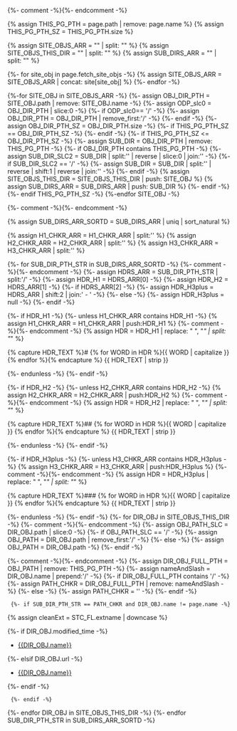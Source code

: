 
{%- comment -%}<!-- create list of site[OBJ] to loop through-->{%- endcomment -%}

{% assign THIS_PG_PTH    = page.path | remove: page.name %}
{% assign THIS_PG_PTH_SZ = THIS_PG_PTH.size %}

{% assign SITE_OBJS_ARR      = "" | split: "" %}
{% assign SITE_OBJS_THIS_DIR = "" | split: "" %}
{% assign SUB_DIRS_ARR       = "" | split: "" %}

{%- for site_obj in page.fetch_site_objs -%}
 {% assign SITE_OBJS_ARR = SITE_OBJS_ARR | concat: site[site_obj] %}
{%- endfor -%}

{%-for SITE_OBJ in SITE_OBJS_ARR -%}
      {%- assign OBJ_DIR_PTH  = SITE_OBJ.path | remove: SITE_OBJ.name -%}
      {%- assign ODP_slc0 = OBJ_DIR_PTH | slice:0 -%}
      {%- if ODP_slc0== '/' -%}
        {%- assign OBJ_DIR_PTH = OBJ_DIR_PTH | remove_first:'/' -%}
      {%- endif -%}
      {%- assign OBJ_DIR_PTH_SZ = OBJ_DIR_PTH.size -%}
    {%- if THIS_PG_PTH_SZ == OBJ_DIR_PTH_SZ -%}
    {%- endif -%}
    {%- if THIS_PG_PTH_SZ <= OBJ_DIR_PTH_SZ -%}
      {%- assign SUB_DIR = OBJ_DIR_PTH | remove: THIS_PG_PTH -%}
      {%- if OBJ_DIR_PTH contains THIS_PG_PTH -%}
          {%- assign SUB_DIR_SLC2 = SUB_DIR | split:'' | reverse | slice:0 | join:'' -%}
        {%- if SUB_DIR_SLC2 == '/' -%}
          {%- assign SUB_DIR = SUB_DIR | split:'' | reverse | shift:1 | reverse | join:'' -%}
        {%- endif -%}
          {% assign SITE_OBJS_THIS_DIR = SITE_OBJS_THIS_DIR | push: SITE_OBJ %}
          {% assign SUB_DIRS_ARR    = SUB_DIRS_ARR    | push: SUB_DIR  %}
      {%- endif -%}
     {%- endif THIS_PG_PTH_SZ -%}
{%-endfor SITE_OBJ -%}

{%- comment -%}<!-- TODO: move sort func to FM -->{%- endcomment -%}

{% assign SUB_DIRS_ARR_SORTD = SUB_DIRS_ARR | uniq | sort_natural %}

{% assign H1_CHKR_ARR = H1_CHKR_ARR | split:'' %}
{% assign H2_CHKR_ARR = H2_CHKR_ARR | split:'' %}
{% assign H3_CHKR_ARR = H3_CHKR_ARR | split:'' %}

{%- for SUB_DIR_PTH_STR in SUB_DIRS_ARR_SORTD -%}
{%- comment -%}<!--  -->{%- endcomment -%}
{%- assign HDRS_ARR = SUB_DIR_PTH_STR | split:'/' -%}
{%- assign HDR_H1     = HDRS_ARR[0] -%}
{%- assign HDR_H2     = HDRS_ARR[1] -%}
{%- if HDRS_ARR[2] -%}
  {%- assign HDR_H3plus = HDRS_ARR | shift:2 | join:' - ' -%}
{%- else -%}
  {%- assign HDR_H3plus = null -%}
{%- endif -%}

{%- if HDR_H1 -%}
  {%- unless H1_CHKR_ARR contains HDR_H1 -%}
    {% assign H1_CHKR_ARR = H1_CHKR_ARR | push:HDR_H1 %}
{%- comment -%}<!-- NOTE: file & dir naming reqs set here  -->{%- endcomment -%}
    {% assign HDR = HDR_H1 | replace: " ", "_" | split: "_" %}

{% capture HDR_TEXT %}# {% for WORD in HDR %}{{ WORD | capitalize }} {% endfor %}{% endcapture %}
{{ HDR_TEXT | strip }}

  {%- endunless -%}
{%- endif -%}

{%- if HDR_H2 -%}
  {%- unless H2_CHKR_ARR contains HDR_H2 -%}
    {% assign H2_CHKR_ARR = H2_CHKR_ARR | push:HDR_H2 %}
{%- comment -%}<!-- NOTE: file & dir naming reqs set here  -->{%- endcomment -%}
    {% assign HDR = HDR_H2 | replace: " ", "_" | split: "_" %}

{% capture HDR_TEXT %}## {% for WORD in HDR %}{{ WORD | capitalize }} {% endfor %}{% endcapture %}
{{ HDR_TEXT | strip }}

  {%- endunless -%}
{%- endif -%}

{%- if HDR_H3plus -%}
  {%- unless  H3_CHKR_ARR contains HDR_H3plus -%}
    {% assign H3_CHKR_ARR = H3_CHKR_ARR | push:HDR_H3plus %}
{%- comment -%}<!-- NOTE: file & dir naming reqs set here  -->{%- endcomment -%}
    {% assign HDR = HDR_H3plus | replace: " ", "_" | split: "_" %}

{% capture HDR_TEXT %}### {% for WORD in HDR %}{{ WORD | capitalize }} {% endfor %}{% endcapture %}
{{ HDR_TEXT | strip }}

  {%- endunless -%}
{%- endif -%}
  {%- for DIR_OBJ in SITE_OBJS_THIS_DIR -%}
  {%- comment -%}<!-- handle leading '/' in static_files  -->{%- endcomment -%}
          {%- assign OBJ_PATH_SLC = DIR_OBJ.path | slice:0 -%}
        {%- if OBJ_PATH_SLC == '/' -%}
          {%- assign OBJ_PATH = DIR_OBJ.path | remove_first:'/' -%}
        {%- else -%}
          {%- assign OBJ_PATH = DIR_OBJ.path -%}
        {%- endif -%}

{%- comment -%}<!-- handle files at root of current dir vs files in subdirs -->{%- endcomment -%}
          {%- assign DIR_OBJ_FULL_PTH = OBJ_PATH | remove: THIS_PG_PTH -%}
          {%- assign nameAndSlash     = DIR_OBJ.name | prepend:'/' -%}
        {%- if DIR_OBJ_FULL_PTH contains '/' -%}
          {%- assign PATH_CHKR = DIR_OBJ_FULL_PTH  | remove: nameAndSlash -%}
        {%- else -%}
          {%- assign PATH_CHKR = '' -%}
        {%- endif -%}

     {%- if SUB_DIR_PTH_STR == PATH_CHKR and DIR_OBJ.name != page.name -%}

{% assign cleanExt = STC_FL.extname | downcase %}

{%- if DIR_OBJ.modified_time -%}
<br>
 * [{{DIR_OBJ.name}}]({{DIR_OBJ.path}})

{%- elsif DIR_OBJ.url -%}
<br>
 * [{{DIR_OBJ.name}}]({{DIR_OBJ.url}})

{%- endif -%}

     {%- endif -%}
 {%- endfor DIR_OBJ in SITE_OBJS_THIS_DIR -%}
{%- endfor  SUB_DIR_PTH_STR in SUB_DIRS_ARR_SORTD -%}

